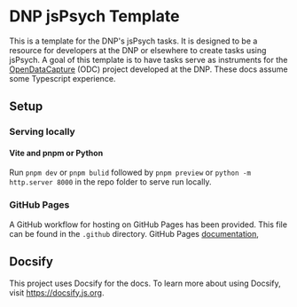 # DNP jsPsych Template

This is a template for the DNP's jsPsych tasks.
It is designed to be a resource for developers at the DNP or elsewhere to create tasks using jsPsych.
A goal of this template is to have tasks serve as instruments for the [OpenDataCapture](https://opendatacapture.org/en/) (ODC) project developed at the DNP.
These docs assume some Typescript experience.

## Setup

### Serving locally

#### Vite and pnpm or Python

Run `pnpm dev` or `pnpm bulid` followed by `pnpm preview` or `python -m http.server 8000` in the repo folder to serve run locally.

### GitHub Pages

A GitHub workflow for hosting on GitHub Pages has been provided.
This file can be found in the `.github` directory.
GitHub Pages [documentation](https://docs.github.com/en/pages),

## Docsify

This project uses Docsify for the docs.
To learn more about using Docsify, visit https://docsify.js.org.